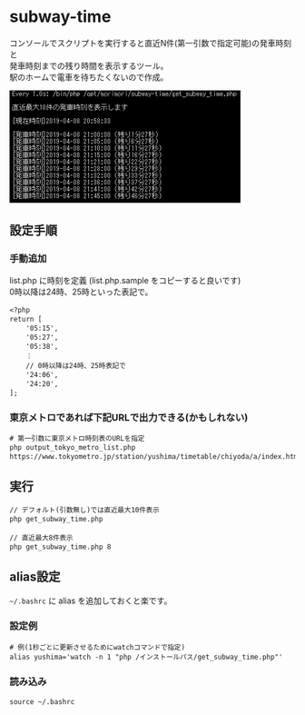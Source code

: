 # subway-time
コンソールでスクリプトを実行すると直近N件(第一引数で指定可能)の発車時刻と  
発車時刻までの残り時間を表示するツール。  
駅のホームで電車を待ちたくないので作成。

![](image/subway-time.png)

## 設定手順

### 手動追加
list.php に時刻を定義 (list.php.sample をコピーすると良いです)  
0時以降は24時、25時といった表記で。
```
<?php
return [
    '05:15',
    '05:27',
    '05:38',
    ︙
    // 0時以降は24時、25時表記で
    '24:06',
    '24:20',
];
```

### 東京メトロであれば下記URLで出力できる(かもしれない)
```
# 第一引数に東京メトロ時刻表のURLを指定
php output_tokyo_metro_list.php https://www.tokyometro.jp/station/yushima/timetable/chiyoda/a/index.html
```

## 実行
```
// デフォルト(引数無し)では直近最大10件表示
php get_subway_time.php

// 直近最大8件表示
php get_subway_time.php 8
```

## alias設定
`~/.bashrc` に alias を追加しておくと楽です。  
### 設定例
```
# 例(1秒ごとに更新させるためにwatchコマンドで指定)
alias yushima='watch -n 1 "php /インストールパス/get_subway_time.php"'
```

### 読み込み
```
source ~/.bashrc
```
